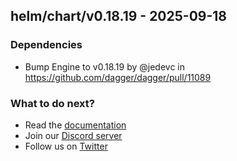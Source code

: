 ## helm/chart/v0.18.19 - 2025-09-18

### Dependencies
- Bump Engine to v0.18.19 by @jedevc in https://github.com/dagger/dagger/pull/11089

### What to do next?
- Read the [documentation](https://docs.dagger.io)
- Join our [Discord server](https://discord.gg/dagger-io)
- Follow us on [Twitter](https://twitter.com/dagger_io)
